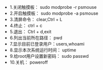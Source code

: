 * 1.关闭触摸板：	sudo modprobe -r psmouse
* 2.开启触摸板：	sudo modprobe -a psmouse
* 3.清屏命令：		clear,Ctrl + L
* 4.终止：		ctrl + c
* 5.退出：		Ctrl + d,exit
* 6.列出当前所在路径：	pwd
* 7.显示目前已登录用户：users,whoami
* 8.显示本次系统运行时间：	uptime
* 9.给root用户设置新密码：	sudo passwd
* 10.关机：		poweroff
